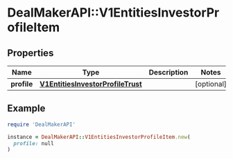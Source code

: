 # DealMakerAPI::V1EntitiesInvestorProfileItem

## Properties

| Name | Type | Description | Notes |
| ---- | ---- | ----------- | ----- |
| **profile** | [**V1EntitiesInvestorProfileTrust**](V1EntitiesInvestorProfileTrust.md) |  | [optional] |

## Example

```ruby
require 'DealMakerAPI'

instance = DealMakerAPI::V1EntitiesInvestorProfileItem.new(
  profile: null
)
```


